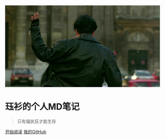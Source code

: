 ![logo](_media/img.png)

# 珏衫的个人MD笔记

> 只有偏执狂才能生存


[开始阅读](README.md)
[我的GitHub](https://github.com/Liuzilin-JS/docsify-notes)